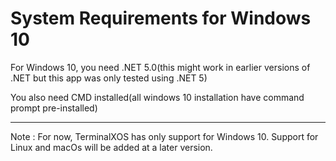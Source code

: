 # System Requirements for Windows 10

For Windows 10, you need .NET 5.0(this might work in earlier versions of .NET but this app was only tested using .NET 5)

You also need CMD installed(all windows 10 installation have command prompt pre-installed)

---------------------------------------------------------------------------------

Note : For now, TerminalXOS has only support for Windows 10.
Support for Linux and macOs will be added at a later version.
